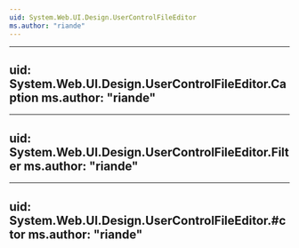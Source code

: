 ```yaml
---
uid: System.Web.UI.Design.UserControlFileEditor
ms.author: "riande"
---
```


---
uid: System.Web.UI.Design.UserControlFileEditor.Caption
ms.author: "riande"
---

---
uid: System.Web.UI.Design.UserControlFileEditor.Filter
ms.author: "riande"
---

---
uid: System.Web.UI.Design.UserControlFileEditor.#ctor
ms.author: "riande"
---
